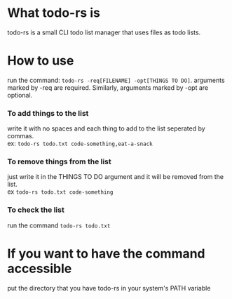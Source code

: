 # What todo-rs is
todo-rs is a small CLI todo list manager that uses files as todo lists.
# How to use
run the command: `todo-rs -req[FILENAME] -opt[THINGS TO DO]`.
arguments marked by -req are required. Similarly, arguments marked by -opt are optional.
### To add things to the list
write it with no spaces and each thing to add to the list seperated by commas.<br>
ex: `todo-rs todo.txt code-something,eat-a-snack`
### To remove things from the list
just write it in the THINGS TO DO argument and it will be removed from the list.<br>
ex `todo-rs todo.txt code-something`
### To check the list
run the command `todo-rs todo.txt`
# If you want to have the command accessible
put the directory that you have todo-rs in your system's PATH variable
